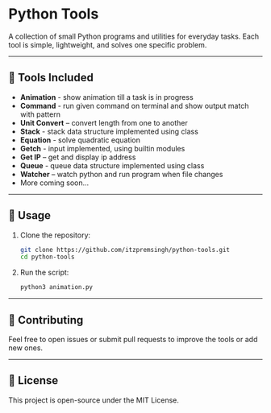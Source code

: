 # Python Tools

A collection of small Python programs and utilities for everyday tasks.
Each tool is simple, lightweight, and solves one specific problem.

---

## 📂 Tools Included

* **Animation** - show animation till a task is in progress
* **Command** - run given command on terminal and show output match with pattern
* **Unit Convert** – convert length from one to another
* **Stack** - stack data structure implemented using class
* **Equation** - solve quadratic equation
* **Getch** - input implemented, using builtin modules
* **Get IP** – get and display ip address
* **Queue** - queue data structure implemented using class
* **Watcher** – watch python and run program when file changes
* More coming soon...

---

## 🚀 Usage

1. Clone the repository:

   ```bash
   git clone https://github.com/itzpremsingh/python-tools.git
   cd python-tools
   ```

3. Run the script:

   ```bash
   python3 animation.py
   ```

---

## 🤝 Contributing

Feel free to open issues or submit pull requests to improve the tools or add new ones.

---

## 📜 License

This project is open-source under the MIT License.
